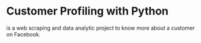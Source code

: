 # Customer Profiling with Python
is a web scraping and data analytic project to know more about a customer on Facebook.
